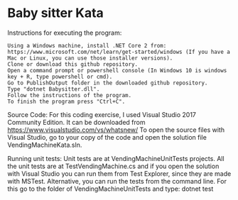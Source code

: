 # Baby sitter Kata
Instructions for executing the program:

    Using a Windows machine, install .NET Core 2 from: https://www.microsoft.com/net/learn/get-started/windows (If you have a Mac or Linux, you can use those installer versions).
    Clone or download this github repository.
    Open a command prompt or powershell console (In Windows 10 is windows key + R, type powershell or cmd).
    Go to PublishOutput folder in the downloaded github repository.
    Type "dotnet Babysitter.dll".
    Follow the instructions of the program.
    To finish the program press "Ctrl+C".

Source Code: For this coding exercise, I used Visual Studio 2017 Community Edition. It can be downloaded from https://www.visualstudio.com/vs/whatsnew/ To open the source files with Visual Studio, go to your copy of the code and open the solution file VendingMachineKata.sln.

Running unit tests: Unit tests are at VendingMachineUnitTests projects. All the unit tests are at TestVendingMachine.cs and if you open the solution with Visual Studio you can run them from Test Explorer, since they are made with MSTest. Alternative, you can run the tests from the command line. For this go to the folder of VendingMachineUnitTests and type: dotnet test